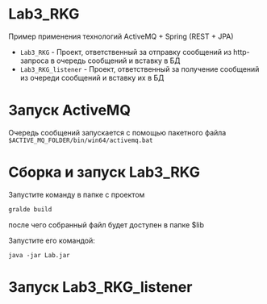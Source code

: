 # Lab3_RKG
Пример применения технологий ActiveMQ + Spring (REST + JPA)

* `Lab3_RKG` - Проект, ответственный за отправку сообщений из http-запроса в очередь сообщений и вставку в БД
* `Lab3_RKG_listener` - Проект, ответственный за получение сообщений из очереди сообщений и вставку их в БД

Запуск ActiveMQ
=======================================================

Очередь сообщений запускается с помощью пакетного файла
`$ACTIVE_MQ_FOLDER/bin/win64/activemq.bat`

Сборка и запуск Lab3_RKG
=======================================================

Запустите команду в папке с проектом

```gradle
gralde build
```

после чего собранный файл будет доступен в папке $lib

Запустите его командой:

```terminal
java -jar Lab.jar
```

Запуск Lab3_RKG_listener
=======================================================
